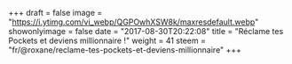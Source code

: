 +++
draft = false
image = "https://i.ytimg.com/vi_webp/QGPOwhXSW8k/maxresdefault.webp"
showonlyimage = false
date = "2017-08-30T20:22:08"
title = "Réclame tes Pockets et deviens millionnaire !"
weight = 41
steem = "fr/@roxane/reclame-tes-pockets-et-deviens-millionnaire"
+++

<!--more-->
